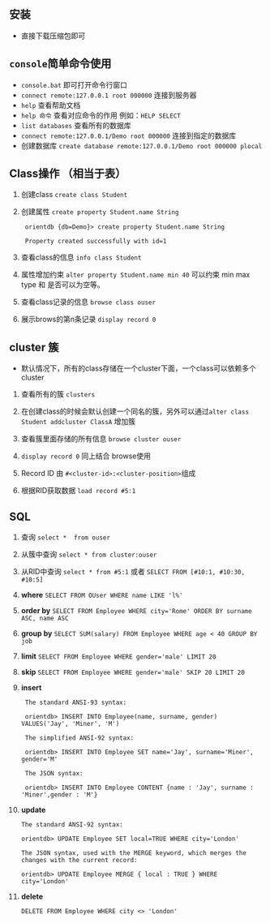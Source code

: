 ## 安装
* 直接下载压缩包即可

## `console`简单命令使用
* `console.bat` 即可打开命令行窗口
* `connect remote:127.0.0.1 root 000000` 连接到服务器
* `help` 查看帮助文档
* `help 命令` 查看对应命令的作用  例如：`HELP SELECT`
* `list databases` 查看所有的数据库
* `connect remote:127.0.0.1/Demo root 000000` 连接到指定的数据库
* 创建数据库 `create database remote:127.0.0.1/Demo root 000000 plocal`

## Class操作 （相当于表）

1. 创建class `create class Student`
2. 创建属性  `create property Student.name String`

		orientdb {db=Demo}> create property Student.name String
		
		Property created successfully with id=1
3. 查看class的信息 `info class Student`
4. 属性增加约束 `alter property Student.name min 40` 可以约束 min max type 和 是否可以为空等。
5. 查看class记录的信息 `browse class ouser`
6. 展示brows的第n条记录 `display record 0`

## cluster 簇
* 默认情况下，所有的class存储在一个cluster下面，一个class可以依赖多个cluster
1. 查看所有的簇 `clusters`
2. 在创建class的时候会默认创建一个同名的簇，另外可以通过`alter class Student addcluster ClassA` 增加簇
3. 查看簇里面存储的所有信息 `browse cluster ouser`
4. `display record 0` 同上结合 browse使用

5. Record ID 由 `#<cluster-id>:<cluster-position>`组成
6. 根据RID获取数据   `load record #5:1`

## SQL
1. 查询 `select *  from ouser`
2. 从簇中查询 `select * from cluster:ouser`
3. 从RID中查询  `select * from #5:1` 或者 `SELECT FROM [#10:1, #10:30, #10:5]`
4. **where** `SELECT FROM OUser WHERE name LIKE 'l%'`
5. **order by** `SELECT FROM Employee WHERE city='Rome' ORDER BY surname ASC, name ASC`
6. **group by** `SELECT SUM(salary) FROM Employee WHERE age < 40 GROUP BY job`
7. **limit** `SELECT FROM Employee WHERE gender='male' LIMIT 20`
8. **skip** `SELECT FROM Employee WHERE gender='male' SKIP 20 LIMIT 20`
9. **insert**

	    The standard ANSI-93 syntax:
	
	    orientdb> INSERT INTO Employee(name, surname, gender)  VALUES('Jay', 'Miner', 'M')
	
	    The simplified ANSI-92 syntax:
	
	    orientdb> INSERT INTO Employee SET name='Jay', surname='Miner', gender='M'
	
	    The JSON syntax:
	
	    orientdb> INSERT INTO Employee CONTENT {name : 'Jay', surname : 'Miner',gender : 'M'}

10. **update**

	    The standard ANSI-92 syntax:
	
	    orientdb> UPDATE Employee SET local=TRUE WHERE city='London'
	
	    The JSON syntax, used with the MERGE keyword, which merges the changes with the current record:
	
	    orientdb> UPDATE Employee MERGE { local : TRUE } WHERE city='London'
11. **delete**

 		DELETE FROM Employee WHERE city <> 'London'



